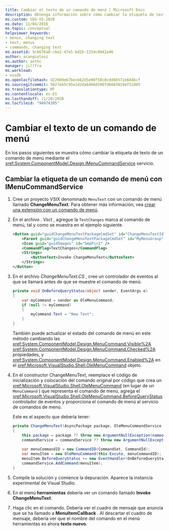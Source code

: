 ```yaml
---
title: Cambiar el texto de un comando de menú | Microsoft Docs
description: Obtenga información sobre cómo cambiar la etiqueta de texto de un comando de menú mediante el servicio IMenuCommandService. para ello, revise este ejemplo de código.
ms.custom: SEO-VS-2020
ms.date: 11/04/2016
ms.topic: conceptual
helpviewer_keywords:
- menus, changing text
- text, menus
- commands, changing text
ms.assetid: 5cb676a0-c6e2-47e5-bd2b-133dc8842e46
author: acangialosi
ms.author: anthc
manager: jillfra
ms.workload:
- vssdk
ms.openlocfilehash: d22669e67becb62d5e90f58c0cdd6b572e684bcf
ms.sourcegitcommit: 5027eb5c95e1d2da6d08d208fd6883819ef52d05
ms.translationtype: MT
ms.contentlocale: es-ES
ms.lasthandoff: 11/20/2020
ms.locfileid: "94974395"
---
```

# <a name="change-the-text-of-a-menu-command"></a>Cambiar el texto de un comando de menú
En los pasos siguientes se muestra cómo cambiar la etiqueta de texto de un comando de menú mediante el <xref:System.ComponentModel.Design.IMenuCommandService> servicio.

## <a name="changing-a-menu-command-label-with-the-imenucommandservice"></a>Cambiar la etiqueta de un comando de menú con IMenuCommandService

1. Cree un proyecto VSIX denominado `MenuText` con un comando de menú llamado **ChangeMenuText**. Para obtener más información, vea [crear una extensión con un comando de menú](../extensibility/creating-an-extension-with-a-menu-command.md).

2. En el archivo *. Vsct* , agregue la `TextChanges` marca al comando de menú, tal y como se muestra en el ejemplo siguiente.

    ```xml
    <Button guid="guidChangeMenuTextPackageCmdSet" id="ChangeMenuTextId" priority="0x0100" type="Button">
        <Parent guid="guidChangeMenuTextPackageCmdSet" id="MyMenuGroup" />
        <Icon guid="guidImages" id="bmpPic1" />
        <CommandFlag>TextChanges</CommandFlag>
        <Strings>
            <ButtonText>Invoke ChangeMenuText</ButtonText>
        </Strings>
    </Button>
    ```

3. En el archivo *ChangeMenuText.CS* , cree un controlador de eventos al que se llamará antes de que se muestre el comando de menú.

    ```csharp
    private void OnBeforeQueryStatus(object sender, EventArgs e)
    {
        var myCommand = sender as OleMenuCommand;
        if (null != myCommand)
        {
            myCommand.Text = "New Text";
        }
    }
    ```

    También puede actualizar el estado del comando de menú en este método cambiando las <xref:System.ComponentModel.Design.MenuCommand.Visible%2A> <xref:System.ComponentModel.Design.MenuCommand.Checked%2A> propiedades, y <xref:System.ComponentModel.Design.MenuCommand.Enabled%2A> en el <xref:Microsoft.VisualStudio.Shell.OleMenuCommand> objeto.

4. En el constructor ChangeMenuText, reemplace el código de inicialización y colocación del comando original por código que crea un <xref:Microsoft.VisualStudio.Shell.OleMenuCommand> (en lugar de un `MenuCommand` ) que representa el comando de menú, agrega el <xref:Microsoft.VisualStudio.Shell.OleMenuCommand.BeforeQueryStatus> controlador de eventos y proporciona el comando de menú al servicio de comandos de menú.

    Este es el aspecto que debería tener:

    ```csharp
    private ChangeMenuText(AsyncPackage package, OleMenuCommandService commandService)
    {
        this.package = package ?? throw new ArgumentNullException(nameof(package));
        commandService = commandService ?? throw new ArgumentNullException(nameof(commandService));
        
        var menuCommandID = new CommandID(CommandSet, CommandId);
        var menuItem = new OleMenuCommand(this.Excute, menuCommandID);
        menuItem.BeforeQueryStatus += new EventHandler(OnBeforeQueryStatus);
        commandService.AddCommand(menuItem);
    }
    ```

5. Compile la solución y comience la depuración. Aparece la instancia experimental de Visual Studio.

6. En el menú **herramientas** debería ver un comando llamado **Invoke ChangeMenuText**.

7. Haga clic en el comando. Debería ver el cuadro de mensaje que anuncia que se ha llamado a **MenuItemCallback** . Al descartar el cuadro de mensaje, debería ver que el nombre del comando en el menú herramientas es ahora **texto nuevo**.
